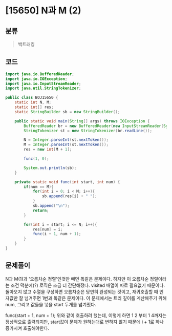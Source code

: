 # [15650] N과 M (2)

## 분류
> 백트래킹

## 코드
```java
import java.io.BufferedReader;
import java.io.IOException;
import java.io.InputStreamReader;
import java.util.StringTokenizer;

public class BOJ15650 {
    static int N, M;
    static int[] res;
    static StringBuilder sb = new StringBuilder();

    public static void main(String[] args) throws IOException {
        BufferedReader br = new BufferedReader(new InputStreamReader(System.in));
        StringTokenizer st = new StringTokenizer(br.readLine());

        N = Integer.parseInt(st.nextToken());
        M = Integer.parseInt(st.nextToken());
        res = new int[M + 1];

        func(1, 0);

        System.out.println(sb);
    }

    private static void func(int start, int num) {
        if(num == M){
            for(int i = 0; i < M; i++){
                sb.append(res[i] + " ");
            }
            sb.append("\n");
            return;
        }

        for(int i = start; i <= N; i++){
            res[num] = i;
            func(i + 1, num + 1);
        }
    }
}
```

## 문제풀이

N과 M(1)과 '오름차순 정렬'인것만 빼면 똑같은 문제이다.
하지만 이 오름차순 정렬이라는 조건 덕분에(?) 로직은 조금 더 간단해졌다. visited 배열이 따로 필요없기 때문이다. 돌아오지 않고 수열을 구성하면 오름차순은 당연히 완성되는 것이고, 재귀호출할 때 인자값만 잘 넘겨주면 1번과 똑같은 문제이다.
이 문제에서는 트리 깊이를 계산해주기 위해 num, 그리고 값들을 넣을 start 두개를 넘겨줬다.

func(start + 1, num + 1); 
위와 같이 호출하려 했는데, 이렇게 하면 1 2 부터 1 4까지는 정상적으로 출력되지만, start값이 문제가 원하는대로 변하지 않기 때문에 i + 1로 하나 증가시켜 호출해야한다.

